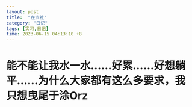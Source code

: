 ```yaml
---
layout: post
title:  "在贵社"
category: "日记"
tags: [实习,日记]
time: 2023-06-15 04:13:10 +8
---
```

# 能不能让我水一水……好累……好想躺平……为什么大家都有这么多要求，我只想曳尾于涂Orz